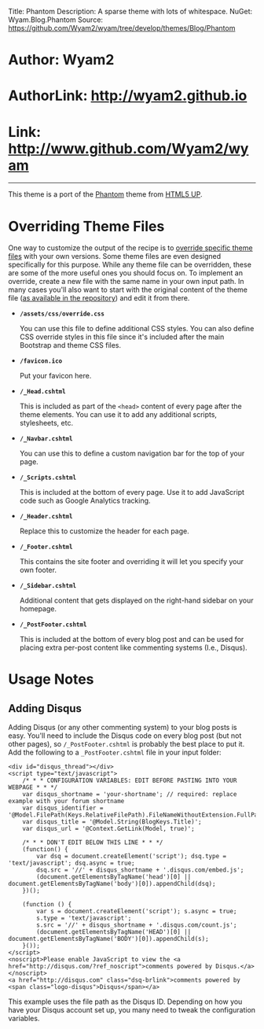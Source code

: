 Title: Phantom
Description: A sparse theme with lots of whitespace.
NuGet: Wyam.Blog.Phantom
Source: https://github.com/Wyam2/wyam/tree/develop/themes/Blog/Phantom
# Author: Wyam2
# AuthorLink: http://wyam2.github.io
# Link: http://www.github.com/Wyam2/wyam
---
This theme is a port of the [Phantom](https://html5up.net/phantom) theme from [HTML5 UP](https://html5up.net).

# Overriding Theme Files

One way to customize the output of the recipe is to [override specific theme files](/docs/concepts/themes#overriding-theme-files) with your own versions. Some theme files are even designed specifically for this purpose. While any theme file can be overridden, these are some of the more useful ones you should focus on. To implement an override, create a new file with the same name in your own input path. In many cases you'll also want to start with the original content of the theme file ([as available in the repository](https://github.com/Wyam2/wyam/tree/master/themes)) and edit it from there.

- **`/assets/css/override.css`**
  
  You can use this file to define additional CSS styles. You can also define CSS override styles in this file since it's included after the main Bootstrap and theme CSS files.

- **`/favicon.ico`**

  Put your favicon here.

- **`/_Head.cshtml`**

  This is included as part of the `<head>` content of every page after the theme elements. You can use it to add any additional scripts, stylesheets, etc.

- **`/_Navbar.cshtml`**

  You can use this to define a custom navigation bar for the top of your page.

- **`/_Scripts.cshtml`**

  This is included at the bottom of every page. Use it to add JavaScript code such as Google Analytics tracking.

- **`/_Header.cshtml`**

  Replace this to customize the header for each page.

- **`/_Footer.cshtml`**

  This contains the site footer and overriding it will let you specify your own footer.

- **`/_Sidebar.cshtml`**

  Additional content that gets displayed on the right-hand sidebar on your homepage.
  
- **`/_PostFooter.cshtml`**

  This is included at the bottom of every blog post and can be used for placing extra per-post content like commenting systems (I.e., Disqus).

# Usage Notes

## Adding Disqus

Adding Disqus (or any other commenting system) to your blog posts is easy. You'll need to include the Disqus code on every blog post (but not other pages), so `/_PostFooter.cshtml` is probably the best place to put it. Add the following to a `_PostFooter.cshtml` file in your input folder:

```
<div id="disqus_thread"></div>
<script type="text/javascript">
    /* * * CONFIGURATION VARIABLES: EDIT BEFORE PASTING INTO YOUR WEBPAGE * * */
    var disqus_shortname = 'your-shortname'; // required: replace example with your forum shortname
    var disqus_identifier = '@Model.FilePath(Keys.RelativeFilePath).FileNameWithoutExtension.FullPath';
    var disqus_title = '@Model.String(BlogKeys.Title)';
    var disqus_url = '@Context.GetLink(Model, true)';

    /* * * DON'T EDIT BELOW THIS LINE * * */
    (function() {
        var dsq = document.createElement('script'); dsq.type = 'text/javascript'; dsq.async = true;
        dsq.src = '//' + disqus_shortname + '.disqus.com/embed.js';
        (document.getElementsByTagName('head')[0] || document.getElementsByTagName('body')[0]).appendChild(dsq);
    })();
    
    (function () {
        var s = document.createElement('script'); s.async = true;
        s.type = 'text/javascript';
        s.src = '//' + disqus_shortname + '.disqus.com/count.js';
        (document.getElementsByTagName('HEAD')[0] || document.getElementsByTagName('BODY')[0]).appendChild(s);
    }());
</script>
<noscript>Please enable JavaScript to view the <a href="http://disqus.com/?ref_noscript">comments powered by Disqus.</a></noscript>
<a href="http://disqus.com" class="dsq-brlink">comments powered by <span class="logo-disqus">Disqus</span></a>
```

This example uses the file path as the Disqus ID. Depending on how you have your Disqus account set up, you many need to tweak the configuration variables.